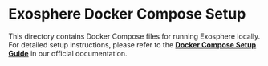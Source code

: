 # Exosphere Docker Compose Setup

This directory contains Docker Compose files for running Exosphere locally.
For detailed setup instructions, please refer to the **[Docker Compose Setup Guide](https://docs.exosphere.host/docker-compose-setup)** in our official documentation.